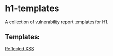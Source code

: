 # h1-templates
A collection of vulnerability report templates for H1.

## Templates:
[Reflected XSS](rxss.md)

